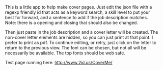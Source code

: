 This is a little app to help make cover pages. Just edit the json file with a regexp friendly id that acts as a keyword search, a skill level to put your best for forward, and a sentence to add if the job description matches. Note: there is a opening and closing that should also be changed. 

Then just paste in the job description and a cover letter will be created. The non-cover letter elements are hidden, so you can just print at that point. I prefer to print as pdf. To continue editing, or retry, just click on the letter to return to the previous view. The font can be chosen, but not all will be necessarily be available. The top fonts should be web safe.

Test page running here: http://www.2id.us/CoverMe/
